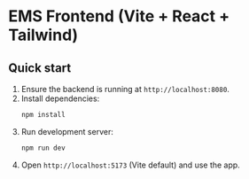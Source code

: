 # EMS Frontend (Vite + React + Tailwind)

## Quick start

1. Ensure the backend is running at `http://localhost:8080`.
2. Install dependencies:
   ```bash
   npm install
   ```
3. Run development server:
   ```bash
   npm run dev
   ```
4. Open `http://localhost:5173` (Vite default) and use the app.

